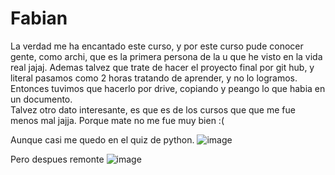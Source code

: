 # Fabian

La verdad me ha encantado este curso, y por este curso pude conocer gente,  como archi, que es la primera persona de la u que he visto en la vida real jajaj. 
Ademas talvez que trate de hacer el proyecto final por git hub, y literal pasamos como 2 horas tratando de aprender, y no lo logramos. Entonces tuvimos que hacerlo por drive, copiando y peango lo que habia en un documento.  
Talvez otro dato interesante, es que es de los cursos que que me fue menos mal jajja. Porque mate no me fue muy bien :(


Aunque casi me quedo en el quiz de python.
![image](https://user-images.githubusercontent.com/86129613/126180425-e138b064-8796-4171-91ad-ee18b04f7aff.png)

Pero despues remonte
![image](https://user-images.githubusercontent.com/86129613/126180512-c4c77ac1-3682-4b83-9ee8-33764b06e2ce.png)
